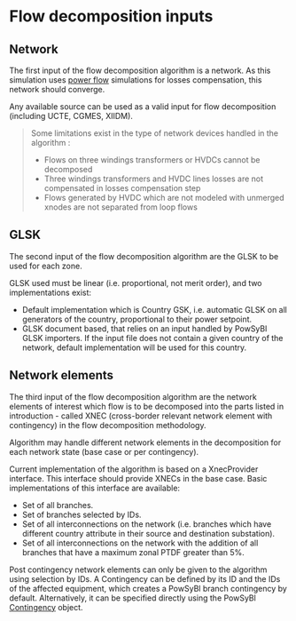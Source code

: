 # Flow decomposition inputs

## Network

The first input of the flow decomposition algorithm is a network. As this simulation uses [power flow](inv:powsyblcore:std:doc#simulation/loadflow/index)
simulations for losses compensation, this network should converge.

Any available source can be used as a valid input for flow decomposition (including UCTE, CGMES, XIIDM).

>Some limitations exist in the type of network devices handled in the algorithm :
>- Flows on three windings transformers or HVDCs cannot be decomposed
>- Three windings transformers and HVDC lines losses are not compensated in losses compensation step
>- Flows generated by HVDC which are not modeled with unmerged xnodes are not separated from loop flows

## GLSK

The second input of the flow decomposition algorithm are the GLSK to be used for each zone.

GLSK used must be linear (i.e. proportional, not merit order), and two implementations exist:
- Default implementation which is Country GSK, i.e. automatic GLSK on all generators of the country, proportional to
their power setpoint.
- GLSK document based, that relies on an input handled by PowSyBl GLSK importers.
If the input file does not contain a given country of the network, default
implementation will be used for this country.

## Network elements

The third input of the flow decomposition algorithm are the network elements of interest which flow is to be decomposed
into the parts listed in introduction - called XNEC (cross-border relevant network element with contingency) in the flow
decomposition methodology.

Algorithm may handle different network elements in the decomposition for each network state (base case or per contingency).

Current implementation of the algorithm is based on a XnecProvider interface. This interface should provide XNECs in the
base case. Basic implementations of this interface are available:
- Set of all branches.
- Set of branches selected by IDs.
- Set of all interconnections on the network (i.e. branches which have different country attribute in their source and destination substation).
- Set of all interconnections on the network with the addition of all branches that have a maximum zonal PTDF greater than 5%.

Post contingency network elements can only be given to the algorithm using selection by IDs.
A Contingency can be defined by its ID and the IDs of the affected equipment, which creates a 
PowSyBl branch contingency by default. Alternatively, it can be specified directly using the
PowSyBl [Contingency](https://powsybl.readthedocs.io/projects/powsybl-core/en/stable/simulation/security/index.html#contingencies) object. 